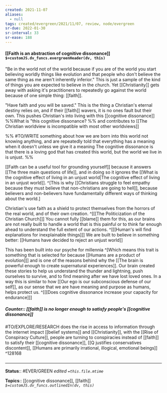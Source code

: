 ```yaml
---
created: 2021-11-07 
aliases:
  - null
tags: created/evergreen/2021/11/07, review, node/evergreen
sr-due: 2022-01-30
sr-interval: 33
sr-ease: 188
---
```


#### [[Faith is an abstraction of cognitive dissonance]] `$=customJS.dv_funcs.evergreenHeader(dv, this)`

"Be in the world not of the world because if you are of the world you start believing worldly things like evolution and that people who don't believe the same thing as me aren't inherently inferior." This is just a sample of the kind of things you are expected to believe in the church. Yet [[Christianity]] gets away with asking it's practitioners to repeatedly go against the world because of one simple thing: [[faith]].

"Have faith and you will be saved." This is the thing a Christian's eternal destiny relies on, and if their [[faith]] wavers, it is no ones fault but their own. This pushes Christian's into living with this [[cognitive dissonance]] %%What is "this cognitive dissonance? %% and contributes to [[The Christian worldview is incompatible with most other worldviews]]

%%
#TO/WRITE something about how we are born into this world not knowing anything, and are repeatedly told that everything has a meaning when it doesn't unless we give it a meaning
The cognitive dissonance is that there is a loving god that has created this world, but the world we live in is unjust. 
%%

[[Faith can be a useful tool for grounding yourself]] because it answers [[The three main questions of life]], and in doing so it ignores the [[What is the cognitive effect of living in an unjust world|The cognitive effect of living in an unjust world]].
^[This is why [[Christians struggle to feel empathy because they must believe that non-christians are going to hell]], because believers and non-believers have fundamentally different ways of thinking about the world.]

Christian's use faith as a shield to protect themselves from the horrors of the real world, and of their own creation.
^[[[The Politicization of the Christian Church]]] 
You cannot fully [[blame]] them for this, as our brains are not really built to handle a world that is this painful or to think far enough ahead to understand the full extent of our actions.
^[[[Human's will find explanations for inexplainable things]]]
 We are built to believe in something better: [[Humans have decided to reject an unjust world]]

This has been built into our psyche for millennia
^[Which means this trait is something that is selected for because [[Humans are a product of evolution]]]
and is one of the reasons behind why the [[The brain is powerful enough to create supernatural experiences]]. Our brain created these stories to help us understand the thunder and lightning, push ourselves to survive, and to find meaning after we have lost loved ones. In a way this is similar to how [[Our ego is our subconscious defense of our self]], as our sense that we are have meaning and purpose as humans, helps protect us. 
^[[[Does cognitive dissonance increase your capacity for endurance]]]

##### Counter:: [[faith]] is no longer enough to satisfy people's [[cognitive dissonance]]

#TO/EXPLORE/RESEARCH  does the rise in access to information through the internet impact [[belief systems]] and [[Christianity]], with the [[Rise of Conspiracy Culture]], people are turning to conspiracies instead of [[faith]] to satisfy their [[cognitive dissonance]], [[Q justifies conservatives discontent]], [[Humans are primarily irrational, illogical, emotional beings]] ^128168

### <hr class="footnote"/>

**Status**:: #EVER/GREEN 
*edited `=this.file.mtime`*

**Topics**:: [[cognitive dissonance]], [[faith]]
*`$=customJS.dv_funcs.outlinedIn(dv, this)`*
